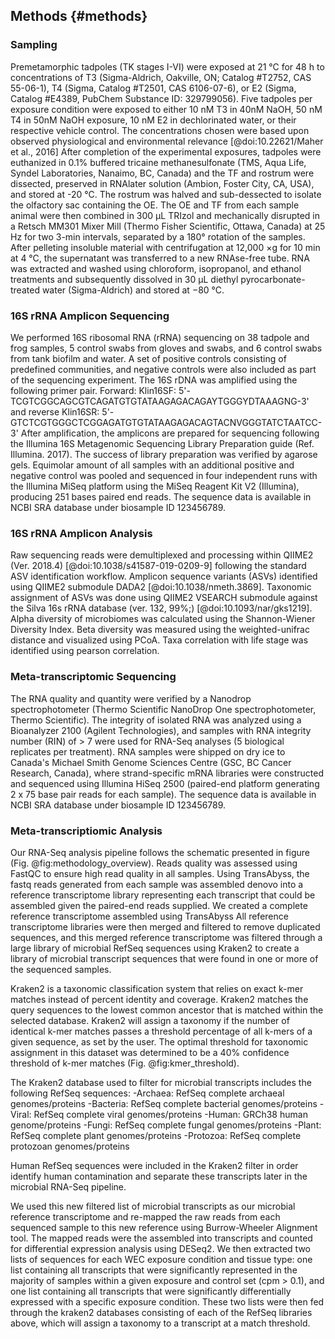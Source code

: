 ## Methods {#methods}

### Sampling

Premetamorphic tadpoles (TK stages I-VI) were exposed at 21 °C for 48 h to concentrations of T3 (Sigma-Aldrich, Oakville, ON; Catalog #T2752, CAS 55-06-1), T4 (Sigma, Catalog #T2501, CAS 6106-07-6), or E2 (Sigma, Catalog #E4389, PubChem Substance ID: 329799056). 
Five tadpoles per exposure condition were exposed to either 10 nM T3 in 40nM NaOH, 50 nM T4 in 50nM NaOH exposure, 10 nM E2 in dechlorinated water, or their respective vehicle control. 
The concentrations chosen were based upon observed physiological and environmental relevance [@doi:10.22621/Maher et al., 2016]
After completion of the experimental exposures, tadpoles were euthanized in 0.1% buffered tricaine methanesulfonate (TMS, Aqua Life, Syndel Laboratories, Nanaimo, BC, Canada) and the TF and rostrum were dissected, preserved in RNAlater solution (Ambion, Foster City, CA, USA), and stored at -20 °C. 
The rostrum was halved and sub-dessected to isolate the olfactory sac containing the OE. 
The OE and TF from each sample animal were then combined in 300 μL TRIzol and mechanically disrupted in a Retsch MM301 Mixer Mill (Thermo Fisher Scientific, Ottawa, Canada) at 25 Hz for two 3-min intervals, separated by a 180° rotation of the samples. 
After pelleting insoluble material with centrifugation at 12,000 ×g for 10 min at 4 °C, the supernatant was transferred to a new RNAse-free tube. 
RNA was extracted and washed using chloroform, isopropanol, and ethanol treatments and subsequently dissolved in 30 μL diethyl pyrocarbonate-treated water (Sigma-Aldrich) and stored at −80 °C.


### 16S rRNA Amplicon Sequencing

We performed 16S ribosomal RNA (rRNA) sequencing on 38 tadpole and frog samples, 5 control swabs from gloves and swabs, and 6 control swabs from tank biofilm and water.
A set of positive controls consisting of predefined communities, and negative controls were also included as part of the sequencing experiment. 
The 16S rDNA was amplified using the following primer pair. 
Forward: Klin16SF: 5'-TCGTCGGCAGCGTCAGATGTGTATAAGAGACAGAYTGGGYDTAAAGNG-3' and reverse Klin16SR: 5'-GTCTCGTGGGCTCGGAGATGTGTATAAGAGACAGTACNVGGGTATCTAATCC-3'
After amplification, the amplicons are prepared for sequencing following the Illumina 16S Metagenomic Sequencing Library Preparation guide (Ref. Illumina. 2017). 
The success of library preparation was verified by agarose gels. 
Equimolar amount of all samples with an additional positive and negative control was pooled and sequenced in four independent runs with the Illumina MiSeq platform using the MiSeq Reagent Kit V2 (Illumina), producing 251 bases paired end reads. 
The sequence data is available in NCBI SRA database under biosample ID 123456789. 

### 16S rRNA Amplicon Analysis 

Raw sequencing reads were demultiplexed and processing within QIIME2 (Ver. 2018.4) [@doi:10.1038/s41587-019-0209-9] following the standard ASV identification workflow. 
Amplicon sequence variants (ASVs) identified using QIIME2 submodule DADA2 [@doi:10.1038/nmeth.3869]. 
Taxonomic assignment of ASVs was done using QIIME2 VSEARCH submodule against the Silva 16s rRNA database (ver. 132, 99%;) [@doi:10.1093/nar/gks1219].  
Alpha diversity of microbiomes was calculated using the Shannon-Wiener Diversity Index. 
Beta diversity was measured using the weighted-unifrac distance and visualized using PCoA. 
Taxa correlation with life stage was identified using pearson correlation. 

### Meta-transcriptomic Sequencing

The RNA quality and quantity were verified by a Nanodrop spectrophotometer (Thermo Scientific NanoDrop One spectrophotometer, Thermo Scientific). 
The integrity of isolated RNA was analyzed using a Bioanalyzer 2100 (Agilent Technologies), and samples with RNA integrity number (RIN) of > 7 were used for RNA-Seq analyses (5 biological replicates per treatment). 
RNA samples were shipped on dry ice to Canada's Michael Smith Genome Sciences Centre (GSC, BC Cancer Research, Canada), where strand-specific mRNA libraries were constructed and sequenced using Illumina HiSeq 2500 (paired-end platform generating 2 x 75 base pair reads for each sample).
The sequence data is available in NCBI SRA database under biosample ID 123456789. 

### Meta-transcriptiomic Analysis

Our RNA-Seq analysis pipeline follows the schematic presented in figure (Fig. @fig:methodology_overview). 
Reads quality was assessed using FastQC to ensure high read quality in all samples. 
Using TransAbyss, the fastq reads generated from each sample was assembled denovo into a reference transcriptome library representing each transcript that could be assembled given the paired-end reads supplied. 
We created a complete reference transcriptome assembled using TransAbyss All reference transcriptome libraries were then merged and filtered to remove duplicated sequences, and this merged reference transcriptome was filtered through a large library of microbial RefSeq sequences using Kraken2 to create a library of microbial transcript sequences that were found in one or more of the sequenced samples. 

Kraken2 is a taxonomic classification system that relies on exact k-mer matches instead of percent identity and coverage. 
Kraken2 matches the query sequences to the lowest common ancestor that is matched within the selected database. 
Kraken2 will assign a taxonomy if the number of identical k-mer matches passes a threshold percentage of all k-mers of a given sequence, as set by the user. 
The optimal threshold for taxonomic assignment in this dataset was determined to be a 40% confidence threshold of k-mer matches (Fig. @fig:kmer_threshold).

The Kraken2 database used to filter for microbial transcripts includes the following RefSeq sequences:
-Archaea: RefSeq complete archaeal genomes/proteins
-Bacteria: RefSeq complete bacterial genomes/proteins
-Viral: RefSeq complete viral genomes/proteins
-Human: GRCh38 human genome/proteins
-Fungi: RefSeq complete fungal genomes/proteins
-Plant: RefSeq complete plant genomes/proteins
-Protozoa: RefSeq complete protozoan genomes/proteins

Human RefSeq sequences were included in the Kraken2 filter in order identify human contamination and separate these transcripts later in the microbial RNA-Seq pipeline.

We used this new filtered list of microbial transcripts as our microbial reference transcriptome and re-mapped the raw reads from each sequenced sample to this new reference using Burrow-Wheeler Alignment tool. 
The mapped reads were the assembled into transcripts and counted for differential expression analysis using DESeq2. 
We then extracted two lists of sequences for each WEC exposure condition and tissue type: one list containing all transcripts that were significantly represented in the majority of samples within a given exposure and control set (cpm > 0.1), and one list containing all transcripts that were significantly differentially expressed with a specific exposure condition. 
These two lists were then fed through the kraken2 databases consisting of each of the RefSeq libraries above, which will assign a taxonomy to a transcript at a match threshold.
